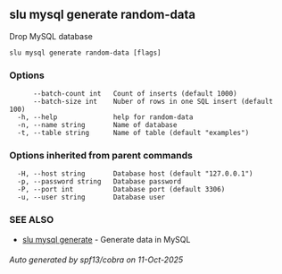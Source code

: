 ## slu mysql generate random-data

Drop MySQL database

```
slu mysql generate random-data [flags]
```

### Options

```
      --batch-count int   Count of inserts (default 1000)
      --batch-size int    Nuber of rows in one SQL insert (default 100)
  -h, --help              help for random-data
  -n, --name string       Name of database
  -t, --table string      Name of table (default "examples")
```

### Options inherited from parent commands

```
  -H, --host string       Database host (default "127.0.0.1")
  -p, --password string   Database password
  -P, --port int          Database port (default 3306)
  -u, --user string       Database user
```

### SEE ALSO

* [slu mysql generate](slu_mysql_generate.md)	 - Generate data in MySQL

###### Auto generated by spf13/cobra on 11-Oct-2025
